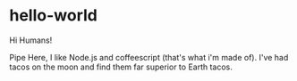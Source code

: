 # hello-world

Hi Humans!

Pipe Here, I like Node.js and coffeescript (that's what i'm made of).
I've had tacos on the moon and find them far superior to Earth tacos.
